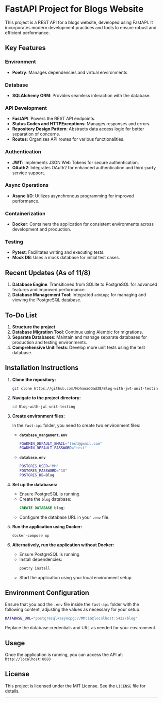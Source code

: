 
# FastAPI Project for Blogs Website

This project is a REST API for a blogs website, developed using FastAPI. It incorporates modern development practices and tools to ensure robust and efficient performance.

## Key Features

### Environment
- **Poetry**: Manages dependencies and virtual environments.

### Database
- **SQLAlchemy ORM**: Provides seamless interaction with the database.

### API Development
- **FastAPI**: Powers the REST API endpoints.
- **Status Codes and HTTPExceptions**: Manages responses and errors.
- **Repository Design Pattern**: Abstracts data access logic for better separation of concerns.
- **Routes**: Organizes API routes for various functionalities.

### Authentication
- **JWT**: Implements JSON Web Tokens for secure authentication.
- **OAuth2**: Integrates OAuth2 for enhanced authentication and third-party service support.

### Async Operations
- **Async I/O**: Utilizes asynchronous programming for improved performance.

### Containerization
- **Docker**: Containers the application for consistent environments across development and production.

### Testing
- **Pytest**: Facilitates writing and executing tests.
- **Mock DB**: Uses a mock database for initial test cases.

## Recent Updates (As of 11/8)
1. **Database Engine**: Transitioned from SQLite to PostgreSQL for advanced features and improved performance.
2. **Database Management Tool**: Integrated `adminpg` for managing and viewing the PostgreSQL database.

## To-Do List
1. **Structure the project**
2. **Database Migration Tool**: Continue using Alembic for migrations.
3. **Separate Databases**: Maintain and manage separate databases for production and testing environments.
4. **Comprehensive Unit Tests**: Develop more unit tests using the test database.

## Installation Instructions

1. **Clone the repository:**
   ```bash
   git clone https://github.com/MohanadGad38/Blog-with-jwt-unit-testing.git
   ```

2. **Navigate to the project directory:**
   ```bash
   cd Blog-with-jwt-unit-testing
   ```

3. **Create environment files:**

   In the `fast-api` folder, you need to create two environment files:

   - **`database_mangement.env`**
     ```bash
     PGADMIN_DEFAULT_EMAIL="test@gmail.com"
     PGADMIN_DEFAULT_PASSWORD="test"
     ```

   - **`database.env`**
     ```bash
     POSTGRES_USER="MM"
     POSTGRES_PASSWORD="1G"
     POSTGRES_DB=Blog
     ```

4. **Set up the databases:**
   - Ensure PostgreSQL is running.
   - Create the `blog` database:
     ```sql
     CREATE DATABASE blog;
     ```
   - Configure the database URL in your `.env` file.

5. **Run the application using Docker:**
   ```bash
   docker-compose up
   ```

6. **Alternatively, run the application without Docker:**
   - Ensure PostgreSQL is running.
   - Install dependencies:
     ```bash
     poetry install
     ```
   - Start the application using your local environment setup.

## Environment Configuration

Ensure that you add the `.env` file inside the `fast-api` folder with the following content, adjusting the values as necessary for your setup:

```bash
DATABASE_URL="postgresql+asyncpg://MM:1G@localhost:5432/blog"
```

Replace the database credentials and URL as needed for your environment.

## Usage

Once the application is running, you can access the API at:  
`http://localhost:8080`

## License

This project is licensed under the MIT License. See the `LICENSE` file for details.

---


